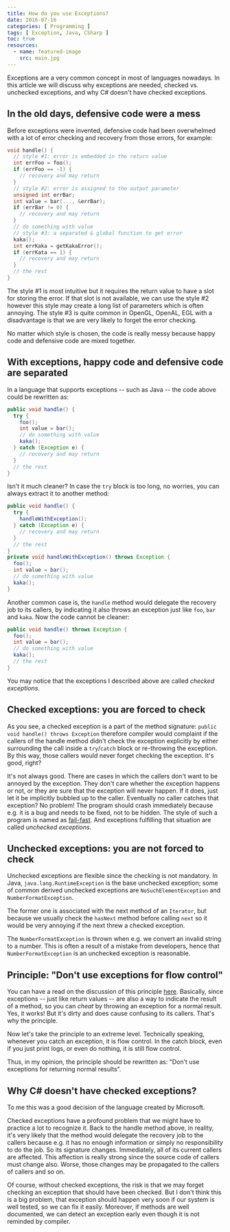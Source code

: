 ```yaml
---
title: How do you use Exceptions?
date: 2016-07-16
categories: [ Programming ]
tags: [ Exception, Java, CSharp ]
toc: true
resources:
  - name: featured-image
    src: main.jpg
---
```


Exceptions are a very common concept in most of languages nowadays. In this article we will discuss why exceptions are needed, checked vs. unchecked exceptions, and why C# doesn't have checked exceptions.

## In the old days, defensive code were a mess

Before exceptions were invented, defensive code had been overwhelmed with a lot of error checking and recovery from those errors, for example:

```c
void handle() {
  // style #1: error is embedded in the return value
  int errFoo = foo();
  if (errFoo == -1) {
    // recovery and may return  
  }
  // style #2: error is assigned to the output parameter
  unsigned int errBar;  
  int value = bar(..., &errBar);
  if (errBar != 0) {
    // recovery and may return  
  }
  // do something with value
  // style #3: a separated & global function to get error
  kaka();
  int errKaka = getKakaError();
  if (errKata == 1) {
    // recovery and may return  
  }
  // the rest
}
```

The style #1 is most intuitive but it requires the return value to have a slot for storing the error. If that slot is not available, we can use the style #2 however this style may create a long list of parameters which is often annoying. The style #3 is quite common in OpenGL, OpenAL, EGL with a disadvantage is that we are very likely to forget the error checking.

No matter which style is chosen, the code is really messy because happy code and defensive code are mixed together.

## With exceptions, happy code and defensive code are separated

In a language that supports exceptions -- such as Java -- the code above could be rewritten as:

```java
public void handle() {
  try {
    foo();
    int value = bar();
    // do something with value
    kaka();
  } catch (Exception e) {
    // recovery and may return
  }
  // the rest
}
```

Isn't it much cleaner? In case the `try` block is too long, no worries, you can always extract it to another method:

```java
public void handle() {
  try {
    handleWithException();
  } catch (Exception e) {
    // recovery and may return  
  }
  // the rest
}
private void handleWithException() throws Exception {
  foo();
  int value = bar();
  // do something with value
  kaka();
}
```

Another common case is, the `handle` method would delegate the recovery job to its callers, by indicating it also throws an exception just like `foo`, `bar` and `kaka`. Now the code cannot be cleaner:

```java
public void handle() throws Exception {
  foo();
  int value = bar();
  // do something with value
  kaka();
  // the rest
}
```

You may notice that the exceptions I described above are called _checked exceptions_.

## Checked exceptions: you are forced to check

As you see, a checked exception is a part of the method signature: `public void handle() throws Exception` therefore compiler would complaint if the callers of the handle method didn't check the exception explicitly by either surrounding the call inside a `try`/`catch` block or re-throwing the exception. By this way, those callers would never forget checking the exception. It's good, right?

It's not always good. There are cases in which the callers don't want to be annoyed by the exception. They don't care whether the exception happens or not, or they are sure that the exception will never happen. If it does, just let it be implicitly bubbled up to the caller. Eventually no caller catches that exception? No problem! The program should crash immediately because e.g. it is a bug and needs to be fixed, not to be hidden. The style of such a program is named as [fail-fast](https://en.wikipedia.org/wiki/Fail-fast). And exceptions fulfilling that situation are called _unchecked exceptions_.

## Unchecked exceptions: you are not forced to check

Unchecked exceptions are flexible since the checking is not mandatory. In Java, `java.lang.RuntimeException` is the base unchecked exception; some of common derived unchecked exceptions are `NoSuchElementException` and `NumberFormatException`.

The former one is associated with the next method of an `Iterator`, but because we usually check the `hasNext` method before calling `next` so it would be very annoying if the next threw a checked exception.

The `NumberFormatException` is thrown when e.g. we convert an invalid string to a number. This is often a result of a mistake from developers, hence that `NumberFormatException` is an unchecked exception is reasonable.

## Principle: "Don't use exceptions for flow control"

You can have a read on the discussion of this principle [here](http://c2.com/cgi/wiki?DontUseExceptionsForFlowControl). Basically, since exceptions -- just like return values -- are also a way to indicate the result of a method, so you can _cheat_ by throwing an exception for a normal result. Yes, it works! But it's dirty and does cause confusing to its callers. That's why the principle.

Now let's take the principle to an extreme level. Technically speaking, whenever you catch an exception, it is flow control. In the catch block, even if you just print logs, or even do nothing, it is still flow control.

Thus, in my opinion, the principle should be rewritten as: "Don't use exceptions for returning normal results".

## Why C# doesn't have checked exceptions?

To me this was a good decision of the language created by Microsoft.

Checked exceptions have a profound problem that we might have to practice a lot to recognize it. Back to the handle method above, in reality, it's very likely that the method would delegate the recovery job to the callers because e.g. it has no enough information or simply no responsibility to do the job. So its signature changes. Immediately, all of its current callers are affected. This affection is really strong since the source code of callers must change also. Worse, those changes may be propagated to the callers of callers and so on.

Of course, without checked exceptions, the risk is that we may forget checking an exception that should have been checked. But I don't think this is a big problem, that exception should happen very soon if our system is well tested, so we can fix it easily. Moreover, if methods are well documented, we can detect an exception early even though it is not reminded by compiler.
